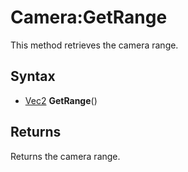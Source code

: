 # Camera:GetRange

This method retrieves the camera range.

## Syntax
- [Vec2](Vec2.md) **GetRange**()

## Returns

Returns the camera range.

